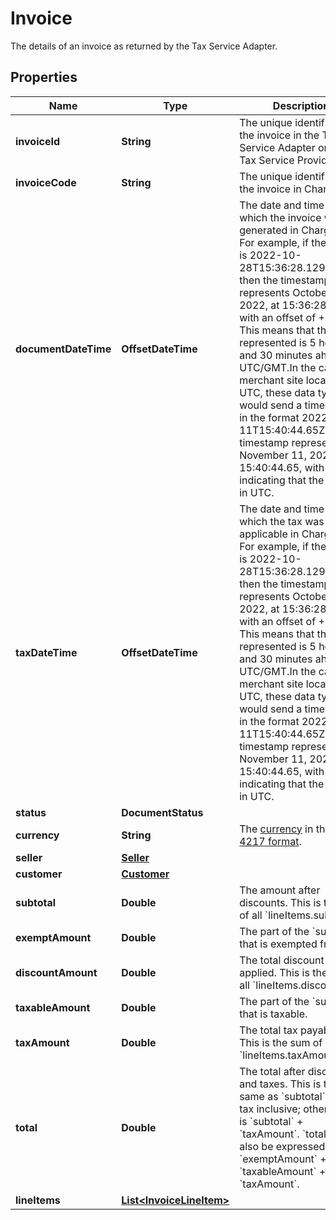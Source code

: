 

# Invoice

The details of an invoice as returned by the Tax Service Adapter.

## Properties

| Name | Type | Description | Notes |
|------------ | ------------- | ------------- | -------------|
|**invoiceId** | **String** | The unique identifier of the invoice in the Tax Service Adapter or the Tax Service Provider. |  |
|**invoiceCode** | **String** | The unique identifier of the invoice in Chargebee. |  |
|**documentDateTime** | **OffsetDateTime** | The date and time at which the invoice was generated in Chargebee. For example, if the value is 2022-10-28T15:36:28.129+05:30, then the timestamp represents October 28, 2022, at 15:36:28.129, with an offset of +05:30. This means that the time represented is 5 hours and 30 minutes ahead of UTC/GMT.In the case of a merchant site located in UTC, these data types would send a timestamp in the format 2022-11-11T15:40:44.65Z. This timestamp represents November 11, 2022, at 15:40:44.65, with the &#39;Z&#39; indicating that the time is in UTC. |  |
|**taxDateTime** | **OffsetDateTime** | The date and time at which the tax was applicable in Chargebee. For example, if the value is 2022-10-28T15:36:28.129+05:30, then the timestamp represents October 28, 2022, at 15:36:28.129, with an offset of +05:30. This means that the time represented is 5 hours and 30 minutes ahead of UTC/GMT.In the case of a merchant site located in UTC, these data types would send a timestamp in the format 2022-11-11T15:40:44.65Z. This timestamp represents November 11, 2022, at 15:40:44.65, with the &#39;Z&#39; indicating that the time is in UTC. |  [optional] |
|**status** | **DocumentStatus** |  |  |
|**currency** | **String** | The [currency](https://en.wikipedia.org/wiki/Currency) in the [ISO-4217 format](https://www.iso.org/iso-4217-currency-codes.html). |  |
|**seller** | [**Seller**](Seller.md) |  |  |
|**customer** | [**Customer**](Customer.md) |  |  |
|**subtotal** | **Double** | The amount after discounts. This is the sum of all &#x60;lineItems.subtotal&#x60;. |  |
|**exemptAmount** | **Double** | The part of the &#x60;subtotal&#x60; that is exempted from tax. |  |
|**discountAmount** | **Double** | The total discount applied. This is the sum of all &#x60;lineItems.discount&#x60;. |  |
|**taxableAmount** | **Double** | The part of the &#x60;subtotal&#x60; that is taxable. |  |
|**taxAmount** | **Double** | The total tax payable. This is the sum of all &#x60;lineItems.taxAmount&#x60;. |  |
|**total** | **Double** | The total after discounts and taxes. This is the same as &#x60;subtotal&#x60; if it is tax inclusive; otherwise it is &#x60;subtotal&#x60; + &#x60;taxAmount&#x60;. &#x60;total&#x60; can also be expressed as &#x60;exemptAmount&#x60; + &#x60;taxableAmount&#x60; + &#x60;taxAmount&#x60;. |  |
|**lineItems** | [**List&lt;InvoiceLineItem&gt;**](InvoiceLineItem.md) |  |  |




